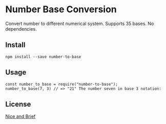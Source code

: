 # Number Base Conversion

Convert number to different numerical system.  Supports 35 bases.  No dependencies.

## Install

```
npm install --save number-to-base
```

## Usage

```node
const number_to_base = require("number-to-base");
number_to_base(7, 3) // => "21" The number seven in base 3 notation:
```

## License

[Nice and Brief](./LICENSE)
